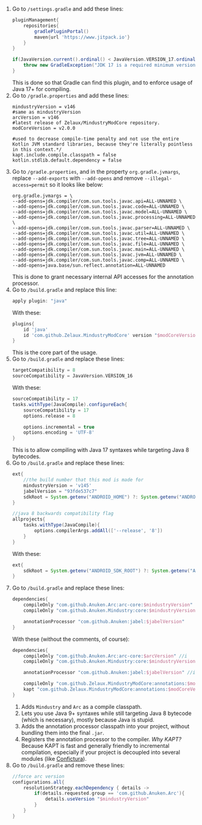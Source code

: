 1. Go to `/settings.gradle` and add these lines:
   ```gradle
   pluginManagement{
       repositories{
           gradlePluginPortal()
           maven{url 'https://www.jitpack.io'}
       }
   }
   
   if(JavaVersion.current().ordinal() < JavaVersion.VERSION_17.ordinal()){
       throw new GradleException("JDK 17 is a required minimum version. Yours: ${System.getProperty('java.version')}")
   }
   ```
   This is done so that Gradle can find this plugin, and to enforce usage of Java 17+ for compiling.
2. Go to `/gradle.properties` and add these lines:
   ```properties
   mindustryVersion = v146
   #same as mindustryVersion
   arcVersion = v146
   #latest release of Zelaux/MindustryModCore repository.
   modCoreVersion = v2.0.0

   #used to decrease compile-time penalty and not use the entire Kotlin JVM standard libraries, because they're literally pointless in this context.*/
   kapt.include.compile.classpath = false
   kotlin.stdlib.default.dependency = false
   ``` 
3. Go to `/gradle.properties`, and in the property `org.gradle.jvmargs`, replace `--add-exports` with `--add-opens` and remove `--illegal-access=permit` so it looks like below:
   ```properties
   org.gradle.jvmargs = \
   --add-opens=jdk.compiler/com.sun.tools.javac.api=ALL-UNNAMED \
   --add-opens=jdk.compiler/com.sun.tools.javac.code=ALL-UNNAMED \
   --add-opens=jdk.compiler/com.sun.tools.javac.model=ALL-UNNAMED \
   --add-opens=jdk.compiler/com.sun.tools.javac.processing=ALL-UNNAMED \
   --add-opens=jdk.compiler/com.sun.tools.javac.parser=ALL-UNNAMED \
   --add-opens=jdk.compiler/com.sun.tools.javac.util=ALL-UNNAMED \
   --add-opens=jdk.compiler/com.sun.tools.javac.tree=ALL-UNNAMED \
   --add-opens=jdk.compiler/com.sun.tools.javac.file=ALL-UNNAMED \
   --add-opens=jdk.compiler/com.sun.tools.javac.main=ALL-UNNAMED \
   --add-opens=jdk.compiler/com.sun.tools.javac.jvm=ALL-UNNAMED \
   --add-opens=jdk.compiler/com.sun.tools.javac.comp=ALL-UNNAMED \
   --add-opens=java.base/sun.reflect.annotation=ALL-UNNAMED
   ```
   This is done to grant necessary internal API accesses for the annotation processor.
4. Go to `/build.gradle` and replace this line:
   ```gradle
   apply plugin: "java"
   ```
   With these:
   ```gradle
   plugins{
       id 'java'
       id 'com.github.Zelaux.MindustryModCore' version "$modCoreVersion"
   }
   ```
   This is the core part of the usage.
5. Go to `/build.gradle` and replace these lines:
   ```gradle
   targetCompatibility = 8
   sourceCompatibility = JavaVersion.VERSION_16
   ```
   With these:
   ```gradle
   sourceCompatibility = 17
   tasks.withType(JavaCompile).configureEach{
       sourceCompatibility = 17
       options.release = 8

       options.incremental = true
       options.encoding = 'UTF-8'
   }
   ```
   This is to allow compiling with Java 17 syntaxes while targeting Java 8 bytecodes.
6. Go to `/build.gradle` and replace these lines:
   ```gradle
   ext{
       //the build number that this mod is made for
       mindustryVersion = 'v145'
       jabelVersion = "93fde537c7"
       sdkRoot = System.getenv("ANDROID_HOME") ?: System.getenv("ANDROID_SDK_ROOT")
   }

   //java 8 backwards compatibility flag
   allprojects{
       tasks.withType(JavaCompile){
           options.compilerArgs.addAll(['--release', '8'])
       }
   }
   ```
   With these:
   ```gradle
   ext{
       sdkRoot = System.getenv("ANDROID_SDK_ROOT") ?: System.getenv("ANDROID_HOME")
   }
   ```
7. Go to `/build.gradle` and replace these lines:
   ```gradle
   dependencies{
       compileOnly "com.github.Anuken.Arc:arc-core:$mindustryVersion"
       compileOnly "com.github.Anuken.Mindustry:core:$mindustryVersion"
   
       annotationProcessor "com.github.Anuken:jabel:$jabelVersion"
   }
   ```
   With these (without the comments, of course):
   ```gradle
   dependencies{
       compileOnly "com.github.Anuken.Arc:arc-core:$arcVersion" //i
       compileOnly "com.github.Anuken.Mindustry:core:$mindustryVersion" //i

       annotationProcessor "com.github.Anuken:jabel:$jabelVersion" //ii
   
       compileOnly "com.github.Zelaux.MindustryModCore:annotations:$modCoreVersion" //iii
       kapt "com.github.Zelaux.MindustryModCore:annotations:$modCoreVersion" //iv
   }
   ```
    1. Adds `Mindustry` and `Arc` as a compile classpath.
    2. Lets you use Java 9+ syntaxes while still targeting Java 8 bytecode (which is necessary), mostly because Java is stupid.
    3. Adds the annotation processor classpath into your project, without bundling them into the final `.jar`.
    4. Registers the annotation processor to the compiler. _Why KAPT?_ Because KAPT is fast and generally friendly to incremental compilation, especially if your project is decoupled into several modules (like [Confictura](https://github.com/GlennFolker/Confictura)).
8. Go to `/build.gradle` and remove these lines:
   ```gradle
   //force arc version
   configurations.all{
       resolutionStrategy.eachDependency { details ->
           if(details.requested.group == 'com.github.Anuken.Arc'){
               details.useVersion "$mindustryVersion"
           }
       }
   }
   ```
